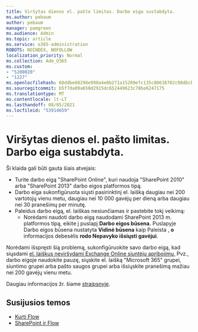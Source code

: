 ```yaml
---
title: Viršytas dienos el. pašto limitas. Darbo eiga sustabdyta.
ms.author: pebaum
author: pebaum
manager: pamgreen
ms.audience: Admin
ms.topic: article
ms.service: o365-administration
ROBOTS: NOINDEX, NOFOLLOW
localization_priority: Normal
ms.collection: Adm_O365
ms.custom:
- "5200020"
- "1227"
ms.openlocfilehash: 60ddbe68298e998a4e0b271a15209efc135c80638702c98dbcb3e0b2f1554860
ms.sourcegitcommit: b5f7da89a650d2915dc652449623c78be6247175
ms.translationtype: MT
ms.contentlocale: lt-LT
ms.lasthandoff: 08/05/2021
ms.locfileid: "53914659"
---
```

# <a name="daily-email-limit-exceeded-workflow-is-suspended"></a>Viršytas dienos el. pašto limitas. Darbo eiga sustabdyta.

Ši klaida gali būti gauta šiais atvejais:

- Turite darbo eigą "SharePoint Online", kuri naudoja "SharePoint 2010" arba "SharePoint 2013" darbo eigos platformos tipą.
- Darbo eiga sukonfigūruota siųsti pasirinktinį el. laišką daugiau nei 200 vartotojų vienu metu, daugiau nei 10 000 gavėjų per dieną arba daugiau nei 30 pranešimų per minutę.
- Paleidus darbo eigą, el. laiškas nesiunčiamas ir pastebite tokį veikimą:
    - Norėdami naudoti darbo eigą naudodami SharePoint 2013 m. platformos tipą, eikite į puslapį **Darbo eigos būsena.** Puslapyje Darbo eigos būsena nustatyta **Vidinė būsena** kaip Paleista , **o** informacijos debesėlis **rodo Nepavyko išsiųsti gavėjui**.

Norėdami išspręsti šią problemą, sukonfigūruokite savo darbo eigą, kad siųsdami [el. laiškus neviršydami Exchange Online siuntėjų apribojimų.](https://docs.microsoft.com/office365/servicedescriptions/exchange-online-service-description/exchange-online-limits#recipientlimits) Pvz., darbo eigoje naudokite pauzę, siųskite el. laišką "Microsoft 365" grupei, siuntimo grupei arba pašto saugos grupei arba išsiųskite pranešimą mažiau nei 200 gavėjų vienu metu.


Daugiau informacijos žr. šiame [straipsnyje](https://support.microsoft.com/help/3150442/daily-email-limit-has-exceeded-and-your-workflow-has-been-suspended-or).

## <a name="related-topics"></a>Susijusios temos
- [Kurti Flow](https://support.office.com/article/Create-a-flow-for-a-list-or-library-in-SharePoint-Online-or-OneDrive-for-Business-a9c3e03b-0654-46af-a254-20252e580d01) 
- [SharePoint ir Flow](https://flow.microsoft.com/blog/sharepoint-and-flow/) 